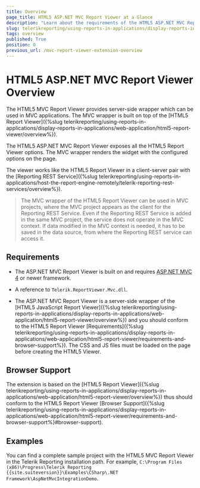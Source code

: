 ```yaml
---
title: Overview
page_title: HTML5 ASP.NET MVC Report Viewer at a Glance
description: "Learn about the requirements of the HTML5 ASP.NET MVC Report Viewer,what are the supported browsers and its specifics."
slug: telerikreporting/using-reports-in-applications/display-reports-in-applications/web-application/html5-asp.net-mvc-report-viewer/overview
tags: overview
published: True
position: 0
previous_url: /mvc-report-viewer-extension-overview
---
```


# HTML5 ASP.NET MVC Report Viewer Overview

The HTML5 MVC Report Viewer provides server-side wrapper which can be used in MVC applications. The MVC wrapper is built on top of the [HTML5 Report Viewer]({%slug telerikreporting/using-reports-in-applications/display-reports-in-applications/web-application/html5-report-viewer/overview%}).

The HTML5 ASP.NET MVC Report Viewer exposes all the HTML5 Report Viewer options. The MVC wrapper renders the widget with the configured options on the page.

The viewer works like the HTML5 Report Viewer in a client-server pair with the [Reporting REST Service]({%slug telerikreporting/using-reports-in-applications/host-the-report-engine-remotely/telerik-reporting-rest-services/overview%}).

>The MVC wrapper of the HTML5 Report Viewer can be used in MVC projects, where the MVC project appears as the client for the Reporting REST Service. Even if the Reporting REST Service is added in the same MVC project, the service does not operate in the MVC context. If data modified in the MVC context is needed, it has to be saved in the data source, from where the Reporting REST service can access it.

## Requirements

* The ASP.NET MVC Report Viewer is built on and requires [ASP.NET MVC 4](https://learn.microsoft.com/en-us/aspnet/mvc/mvc4) or newer framework.

* A reference to `Telerik.ReportViewer.Mvc.dll`.

* The ASP.NET MVC Report Viewer is a server-side wrapper of the [HTML5 JavaScript Report Viewer]({%slug telerikreporting/using-reports-in-applications/display-reports-in-applications/web-application/html5-report-viewer/overview%}) and you should conform to the HTML5 Report Viewer [Requirements]({%slug telerikreporting/using-reports-in-applications/display-reports-in-applications/web-application/html5-report-viewer/requirements-and-browser-support%}). The CSS and JS files must be loaded on the page before creating the HTML5 Viewer.

## Browser Support

The extension is based on the [HTML5 Report Viewer]({%slug telerikreporting/using-reports-in-applications/display-reports-in-applications/web-application/html5-report-viewer/overview%}) thus should conform to the HTML5 Report Viewer [Browser Support]({%slug telerikreporting/using-reports-in-applications/display-reports-in-applications/web-application/html5-report-viewer/requirements-and-browser-support%}#browser-support).

## Examples

You can find a complete sample project with the HTML5 MVC Report Viewer in the Telerik Reporting installation path. For example, `C:\Program Files (x86)\Progress\Telerik Reporting {{site.suiteversion}}\Examples\CSharp\.NET Framework\AspNetMvcIntegrationDemo`.
